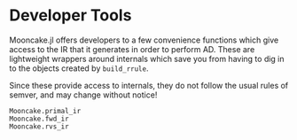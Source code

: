# Developer Tools

Mooncake.jl offers developers to a few convenience functions which give access to the IR
that it generates in order to perform AD. These are lightweight wrappers around internals
which save you from having to dig in to the objects created by `build_rrule`.

Since these provide access to internals, they do not follow the usual rules of semver, and
may change without notice!
```@docs; canonical=false
Mooncake.primal_ir
Mooncake.fwd_ir
Mooncake.rvs_ir
```
